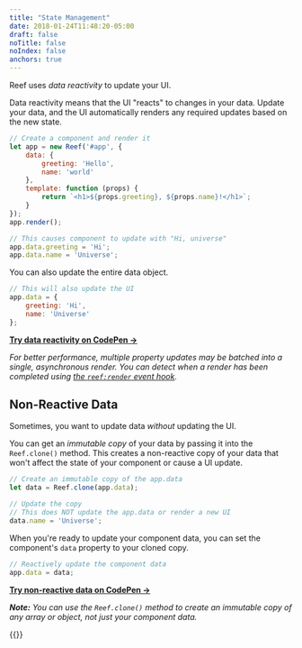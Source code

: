 ```yaml
---
title: "State Management"
date: 2018-01-24T11:48:20-05:00
draft: false
noTitle: false
noIndex: false
anchors: true
---
```


Reef uses _data reactivity_ to update your UI.

Data reactivity means that the UI "reacts" to changes in your data. Update your data, and the UI automatically renders any required updates based on the new state.

```js
// Create a component and render it
let app = new Reef('#app', {
	data: {
		greeting: 'Hello',
		name: 'world'
	},
	template: function (props) {
		return `<h1>${props.greeting}, ${props.name}!</h1>`;
	}
});
app.render();

// This causes component to update with "Hi, universe"
app.data.greeting = 'Hi';
app.data.name = 'Universe';
```

You can also update the entire data object.

```js
// This will also update the UI
app.data = {
	greeting: 'Hi',
	name: 'Universe'
};
```

**[Try data reactivity on CodePen &rarr;](https://codepen.io/cferdinandi/pen/qBmrYPV)**

*For better performance, multiple property updates may be batched into a single, asynchronous render. You can detect when a render has been completed using [the `reef:render` event hook](/advanced/#event-hooks).*


## Non-Reactive Data

Sometimes, you want to update data *without* updating the UI.

You can get an *immutable copy* of your data by passing it into the `Reef.clone()` method. This creates a non-reactive copy of your data that won't affect the state of your component or cause a UI update.

```js
// Create an immutable copy of the app.data
let data = Reef.clone(app.data);

// Update the copy
// This does NOT update the app.data or render a new UI
data.name = 'Universe';
```

When you're ready to update your component data, you can set the component's `data` property to your cloned copy.

```js
// Reactively update the component data
app.data = data;
```

**[Try non-reactive data on CodePen &rarr;](https://codepen.io/cferdinandi/pen/OJmpZxq)**

_**Note:** You can use the `Reef.clone()` method to create an immutable copy of any array or object, not just your component data._

{{<mailchimp intro="true">}}